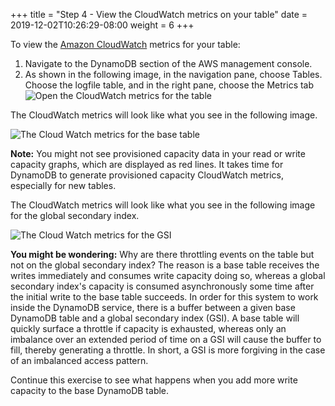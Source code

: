 +++
title = "Step 4 - View the CloudWatch metrics on your table"
date = 2019-12-02T10:26:29-08:00
weight = 6
+++


To view the [Amazon CloudWatch](https://aws.amazon.com/cloudwatch/) metrics for your table:

1.	Navigate to the DynamoDB section of the AWS management console.
2.	As shown in the following image, in the navigation pane, choose Tables. Choose the logfile table, and in the right pane, choose the Metrics tab
![Open the CloudWatch metrics for the table](/images/awsconsole3.png)

The CloudWatch metrics will look like what you see in the following image.

![The Cloud Watch metrics for the base table](/images/image1.jpg)

**Note:** You might not see provisioned capacity data in your read or write capacity graphs, which are displayed as red lines. It takes time for DynamoDB to generate provisioned capacity CloudWatch metrics, especially for new tables.

The CloudWatch metrics will look like what you see in the following image for the global secondary index.

![The Cloud Watch metrics for the GSI](/images/image1-1.png)


**You might be wondering:** Why are there throttling events on the table but not on the global secondary index? The reason is a base table receives the writes immediately and consumes write capacity doing so, whereas a global secondary index's capacity is consumed asynchronously some time after the initial write to the base table succeeds. In order for this system to work inside the DynamoDB service, there is a buffer between a given base DynamoDB table and a global secondary index (GSI). A base table will quickly surface a throttle if capacity is exhausted, whereas only an imbalance over an extended period of time on a GSI will cause the buffer to fill, thereby generating a throttle. In short, a GSI is more forgiving in the case of an imbalanced access pattern.

Continue this exercise to see what happens when you add more write capacity to the base DynamoDB table.
